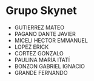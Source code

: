# Grupo Skynet

- GUTIERREZ MATEO
- PAGANO DANTE JAVIER
- MICELI HECTOR EMMANUEL
- LOPEZ ERICK
- CORTEZ GONZALO
- PAULINA MARÍA ITATÍ
- BONZON GABRIEL IGNACIO
- GRANDE FERNANDO